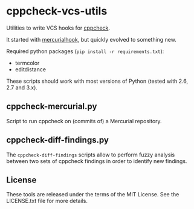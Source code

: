 # cppcheck-vcs-utils

Utilities to write VCS hooks for [cppcheck](http://cppcheck.net/).

It started with [mercurialhook](https://sourceforge.net/p/cppcheck/wiki/mercurialhook/), but quickly evolved to something new.

Required python packages (`pip install -r requirements.txt`):

- termcolor
- editdistance

These scripts should work with most versions of Python (tested with 2.6, 2.7 and 3.x).

## cppcheck-mercurial.py

Script to run cppcheck on (commits of) a Mercurial repository.

## cppcheck-diff-findings.py

The `cppcheck-diff-findings` scripts allow to perform fuzzy analysis between two sets of cppcheck findings in order to identify new findings.

## License

These tools are released under the terms of the MIT License. See the LICENSE.txt file for more details.
